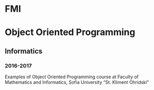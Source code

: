 # FMI
# Object Oriented Programming 
## Informatics
### 2016-2017

Examples of Object Oriented Programming course at Faculty of Mathematics and Informatics, Sofia University “St. Kliment Ohridski”

